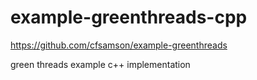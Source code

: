 # example-greenthreads-cpp
https://github.com/cfsamson/example-greenthreads

green threads example c++ implementation
